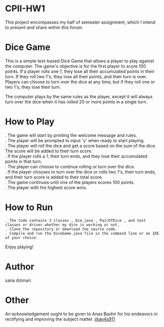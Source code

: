# CPII-HW1
This project encompasses my half of semester assignment, which I intend to present and share within this forum.
# Dice Game

This is a simple text-based Dice Game that allows a player to play against the computer. The game's objective is for the first player to score 100 points. If a player rolls one 1, they lose all their accumulated points in their turn. If they roll two 1's, they lose all their points, and their turn is over. Players can choose to turn over the dice at any time, but if they roll one or two 1's, they lose their turn.

The computer plays by the same rules as the player, except it will always turn over the dice when it has rolled 20 or more points in a single turn.

# How to Play


  . The game will start by printing the welcome message and rules.
  <br>
  . The player will be prompted to input 'y' when ready to start playing.
  <br>
  . The player will roll the dice and get a score based on the sum of the dice. The score will be added to their turn score.
  <br>
  . If the player rolls a 1, their turn ends, and they lose their accumulated points in that turn.
  <br>
  . The player can choose to continue rolling or turn over the dice.
  <br>
  . If the player chooses to turn over the dice or rolls two 1's, their turn ends, and their turn score is added to their total score.
  <br>
  . The game continues until one of the players scores 100 points.
  <br>
  . The player with the highest score wins.
  <br>

# How to Run

    . The Code contains 3 classes , Die.java , PairOfDice , and test classes or driver whether my dice is working or not.
    . Clone the repository or download the source code.
    . Compile and run the DiceGame.java file in the command line or an IDE of your choice.


Enjoy playing!

# Author 
sana dizmari


# Other
An acknowledgement ought to be given to Anas Bashir for his endeavors in rectifying and improving the subject matter. 
[@an4s911](https://github.com/an4s911)
